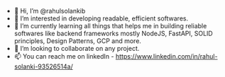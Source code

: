 - 👋 Hi, I’m @rahulsolankib
- 👀 I’m interested in developing readable, efficient softwares.
- 🌱 I’m currently learning all things that helps me in building reliable softwares like backend frameworks mostly NodeJS, FastAPI, SOLID principles, Design Patterns, GCP and more.
- 💞️ I’m looking to collaborate on any project.
- 📫 You can reach me on linkedIn - https://www.linkedin.com/in/rahul-solanki-93526514a/

<!---
rahulsolankib/rahulsolankib is a ✨ special ✨ repository because its `README.md` (this file) appears on your GitHub profile.
You can click the Preview link to take a look at your changes.
--->
